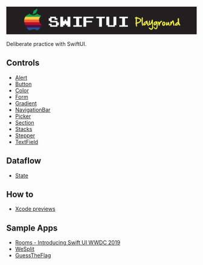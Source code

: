 ![](images/logo.png)

Deliberate practice with SwiftUI.

## Controls

- [Alert](Controls/Alert/README.md)
- [Button](Controls/Button/README.md)
- [Color](Controls/Color/README.md)
- [Form](Controls/Form/README.md)
- [Gradient](Controls/Gradient/README.md)
- [NavigationBar](Controls/NavigationBar/README.md)
- [Picker](Controls/Picker/README.md)
- [Section](Controls/Section/README.md)
- [Stacks](Controls/Stacks/README.md)
- [Stepper](Controls/Stepper/README.md)
- [TextField](Controls/TextField/README.md)



## Dataflow

- [State](Dataflow/README.md)

## How to

- [Xcode previews](Previews/README.md)

## Sample Apps

- [Rooms - Introducing Swift UI WWDC 2019](SampleApps/Rooms/README.md)
- [WeSplit](SampleApps/WeSplit/README.md)
- [GuessTheFlag](SampleApps/GuessTheFlag/README.md)